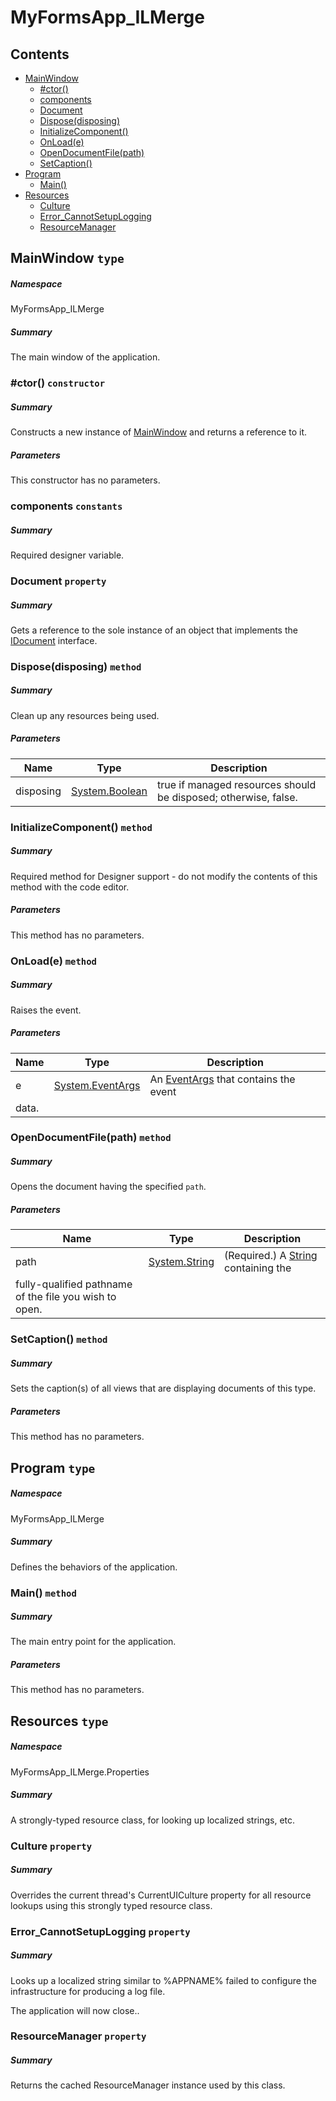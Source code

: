 <a name='assembly'></a>
# MyFormsApp_ILMerge

## Contents

- [MainWindow](#T-MyFormsApp_ILMerge-MainWindow 'MyFormsApp_ILMerge.MainWindow')
  - [#ctor()](#M-MyFormsApp_ILMerge-MainWindow-#ctor 'MyFormsApp_ILMerge.MainWindow.#ctor')
  - [components](#F-MyFormsApp_ILMerge-MainWindow-components 'MyFormsApp_ILMerge.MainWindow.components')
  - [Document](#P-MyFormsApp_ILMerge-MainWindow-Document 'MyFormsApp_ILMerge.MainWindow.Document')
  - [Dispose(disposing)](#M-MyFormsApp_ILMerge-MainWindow-Dispose-System-Boolean- 'MyFormsApp_ILMerge.MainWindow.Dispose(System.Boolean)')
  - [InitializeComponent()](#M-MyFormsApp_ILMerge-MainWindow-InitializeComponent 'MyFormsApp_ILMerge.MainWindow.InitializeComponent')
  - [OnLoad(e)](#M-MyFormsApp_ILMerge-MainWindow-OnLoad-System-EventArgs- 'MyFormsApp_ILMerge.MainWindow.OnLoad(System.EventArgs)')
  - [OpenDocumentFile(path)](#M-MyFormsApp_ILMerge-MainWindow-OpenDocumentFile-System-String- 'MyFormsApp_ILMerge.MainWindow.OpenDocumentFile(System.String)')
  - [SetCaption()](#M-MyFormsApp_ILMerge-MainWindow-SetCaption 'MyFormsApp_ILMerge.MainWindow.SetCaption')
- [Program](#T-MyFormsApp_ILMerge-Program 'MyFormsApp_ILMerge.Program')
  - [Main()](#M-MyFormsApp_ILMerge-Program-Main 'MyFormsApp_ILMerge.Program.Main')
- [Resources](#T-MyFormsApp_ILMerge-Properties-Resources 'MyFormsApp_ILMerge.Properties.Resources')
  - [Culture](#P-MyFormsApp_ILMerge-Properties-Resources-Culture 'MyFormsApp_ILMerge.Properties.Resources.Culture')
  - [Error_CannotSetupLogging](#P-MyFormsApp_ILMerge-Properties-Resources-Error_CannotSetupLogging 'MyFormsApp_ILMerge.Properties.Resources.Error_CannotSetupLogging')
  - [ResourceManager](#P-MyFormsApp_ILMerge-Properties-Resources-ResourceManager 'MyFormsApp_ILMerge.Properties.Resources.ResourceManager')

<a name='T-MyFormsApp_ILMerge-MainWindow'></a>
## MainWindow `type`

##### Namespace

MyFormsApp_ILMerge

##### Summary

The main window of the application.

<a name='M-MyFormsApp_ILMerge-MainWindow-#ctor'></a>
### #ctor() `constructor`

##### Summary

Constructs a new instance of
[MainWindow](#T-MyFormsApp_ILMerge-MainWindow 'MyFormsApp_ILMerge.MainWindow') and returns a reference to it.

##### Parameters

This constructor has no parameters.

<a name='F-MyFormsApp_ILMerge-MainWindow-components'></a>
### components `constants`

##### Summary

Required designer variable.

<a name='P-MyFormsApp_ILMerge-MainWindow-Document'></a>
### Document `property`

##### Summary

Gets a reference to the sole instance of an object that implements
the [IDocument](#T-MyFormsApp_ILMerge-Documents-Interfaces-IDocument 'MyFormsApp_ILMerge.Documents.Interfaces.IDocument')
interface.

<a name='M-MyFormsApp_ILMerge-MainWindow-Dispose-System-Boolean-'></a>
### Dispose(disposing) `method`

##### Summary

Clean up any resources being used.

##### Parameters

| Name | Type | Description |
| ---- | ---- | ----------- |
| disposing | [System.Boolean](http://msdn.microsoft.com/query/dev14.query?appId=Dev14IDEF1&l=EN-US&k=k:System.Boolean 'System.Boolean') | true if managed resources should be disposed; otherwise, false. |

<a name='M-MyFormsApp_ILMerge-MainWindow-InitializeComponent'></a>
### InitializeComponent() `method`

##### Summary

Required method for Designer support - do not modify the contents of this method with the code editor.

##### Parameters

This method has no parameters.

<a name='M-MyFormsApp_ILMerge-MainWindow-OnLoad-System-EventArgs-'></a>
### OnLoad(e) `method`

##### Summary

Raises the [](#E-System-Windows-Forms-Form-Load 'System.Windows.Forms.Form.Load') event.

##### Parameters

| Name | Type | Description |
| ---- | ---- | ----------- |
| e | [System.EventArgs](http://msdn.microsoft.com/query/dev14.query?appId=Dev14IDEF1&l=EN-US&k=k:System.EventArgs 'System.EventArgs') | An [EventArgs](http://msdn.microsoft.com/query/dev14.query?appId=Dev14IDEF1&l=EN-US&k=k:System.EventArgs 'System.EventArgs') that contains the event
data. |

<a name='M-MyFormsApp_ILMerge-MainWindow-OpenDocumentFile-System-String-'></a>
### OpenDocumentFile(path) `method`

##### Summary

Opens the document having the specified `path`.

##### Parameters

| Name | Type | Description |
| ---- | ---- | ----------- |
| path | [System.String](http://msdn.microsoft.com/query/dev14.query?appId=Dev14IDEF1&l=EN-US&k=k:System.String 'System.String') | (Required.) A [String](http://msdn.microsoft.com/query/dev14.query?appId=Dev14IDEF1&l=EN-US&k=k:System.String 'System.String') containing the
fully-qualified pathname of the file you wish to open. |

<a name='M-MyFormsApp_ILMerge-MainWindow-SetCaption'></a>
### SetCaption() `method`

##### Summary

Sets the caption(s) of all views that are displaying documents of
this type.

##### Parameters

This method has no parameters.

<a name='T-MyFormsApp_ILMerge-Program'></a>
## Program `type`

##### Namespace

MyFormsApp_ILMerge

##### Summary

Defines the behaviors of the application.

<a name='M-MyFormsApp_ILMerge-Program-Main'></a>
### Main() `method`

##### Summary

The main entry point for the application.

##### Parameters

This method has no parameters.

<a name='T-MyFormsApp_ILMerge-Properties-Resources'></a>
## Resources `type`

##### Namespace

MyFormsApp_ILMerge.Properties

##### Summary

A strongly-typed resource class, for looking up localized strings, etc.

<a name='P-MyFormsApp_ILMerge-Properties-Resources-Culture'></a>
### Culture `property`

##### Summary

Overrides the current thread's CurrentUICulture property for all
  resource lookups using this strongly typed resource class.

<a name='P-MyFormsApp_ILMerge-Properties-Resources-Error_CannotSetupLogging'></a>
### Error_CannotSetupLogging `property`

##### Summary

Looks up a localized string similar to %APPNAME% failed to configure the infrastructure for producing a log file.

The application will now close..

<a name='P-MyFormsApp_ILMerge-Properties-Resources-ResourceManager'></a>
### ResourceManager `property`

##### Summary

Returns the cached ResourceManager instance used by this class.
